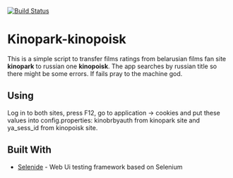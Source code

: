 [![Build Status](https://travis-ci.org/Zap4ick/kinopark-kinopoisk.svg?branch=master)](https://travis-ci.org/Zap4ick/kinopark-kinopoisk)
# Kinopark-kinopoisk

This is a simple script to transfer films ratings from belarusian films fan site  <b>kinopark</b> to russian one <b>kinopoisk</b>. The app searches by russian title so there might be some errors. If fails pray to the machine god.
## Using

Log in to both sites, press F12, go to application -> cookies and put these values into config.properties: kinobrbyauth from kinopark site and ya_sess_id from kinopoisk site.

## Built With

* [Selenide](https://selenide.org/) - Web Ui testing framework based on Selenium